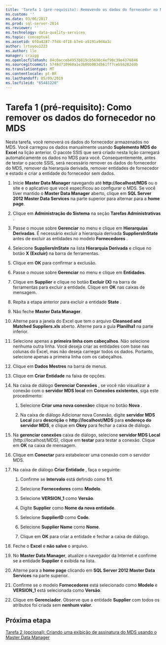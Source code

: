 ```yaml
---
title: 'Tarefa 1 (pré-requisito): Removendo os dados do fornecedor no MDS | Microsoft Docs'
ms.custom: ''
ms.date: 03/06/2017
ms.prod: sql-server-2014
ms.reviewer: ''
ms.technology: data-quality-services
ms.topic: conceptual
ms.assetid: 6f0a4287-7fd4-4f18-b7e4-a5191a9d4a3c
author: lrtoyou1223
ms.author: lle
manager: craigg
ms.openlocfilehash: 84c0acceb4953b819cb5696c4ef90c39e4376846
ms.sourcegitcommit: 5748d710960a1e3b8bb003d561ff7ceb56202ddb
ms.translationtype: MT
ms.contentlocale: pt-BR
ms.lasthandoff: 05/09/2019
ms.locfileid: "65481220"
---
```

# <a name="task-1-prerequisite-removing-supplier-data-in-mds"></a>Tarefa 1 (pré-requisito): Como remover os dados do fornecedor no MDS
  Nesta tarefa, você removerá os dados do fornecedor armazenados no MDS. Você carregou os dados manualmente usando **Suplemento MDS do Excel** na lição anterior. O pacote SSIS que será criado nesta lição carregará automaticamente os dados no MDS para você. Consequentemente, antes de testar o pacote SSIS, será necessário remover os dados do fornecedor do MDS, remover da hierarquia derivada, remover entidades de fornecedor e estado e criar a entidade do fornecedor sem dados.  
  
1.  Inicie **Master Data Manager** navegando até **http://localhost/MDS** ou o site e o aplicativo que você especificou ao configurar o MDS. Se você tiver mantido o **Master Data Manager** aberto, clique em **SQL Server 2012 Master Data Services** na parte superior para alternar para a **home page**.  
  
2.  Clique em **Administração do Sistema** na seção **Tarefas Administrativas** .  
  
3.  Passe o mouse sobre **Gerenciar** no menu e clique em **Hierarquias Derivadas**. É necessário excluir a hierarquia derivada **SuppliersInState** antes de excluir as entidades no modelo **Fornecedores** .  
  
4.  Selecione **SuppliersInState** na lista **Hierarquia Derivada** e clique no botão **X (Excluir)** na barra de ferramentas.  
  
5.  Clique em **OK** para confirmar a exclusão.  
  
6.  Passe o mouse sobre **Gerenciar** no menu e clique em **Entidades**.  
  
7.  Clique em **Supplier** e clique no botão **Excluir (X)** na barra de ferramentas para excluir a entidade. Clique em **OK** nas caixas de mensagem.  
  
8.  Repita a etapa anterior para excluir a entidade **State** .  
  
9. Não feche **Master Data Manager**.  
  
10. Alterne para a janela do Excel que tem o arquivo **Cleansed and Matched Suppliers.xls** aberto. Alterne para a guia **Planilha1** na parte inferior.  
  
11. Selecione apenas a **primeira linha com cabeçalhos**. Não selecione nenhuma outra linha. Você deseja criar as entidades com base nas colunas do Excel, mas não deseja carregar todos os dados. Portanto, selecione apenas a primeira linha com os cabeçalhos.  
  
12. Clique em **Dados Mestres** na barra de menus.  
  
13. Clique em **Criar Entidade** na faixa de opções.  
  
14. Na caixa de diálogo **Gerenciar Conexões** , se você não visualizar a conexão com o **servidor MDS local** em **Conexões existentes**, siga este procedimento:  
  
    1.  Selecione **Criar uma nova conexão**e clique no botão **Nova** .  
  
    2.  Na caixa de diálogo Adicionar nova Conexão, digite **servidor MDS Local** para **descrição** e **http://localhost/MDS** para **endereço do servidor MDS**, e clique em **Okey** para fechar a caixa de diálogo.  
  
15. Na **gerenciar conexões** caixa de diálogo, selecione **servidor MDS Local** (http://localhost/MDS), clique em **testar** para testar a conexão. Clique em **OK** na caixa de mensagem.  
  
16. Clique em **Conectar** para estabelecer uma conexão com o servidor MDS.  
  
17. Na caixa de diálogo **Criar Entidade** , faça o seguinte:  
  
    1.  Confirme se **Intervalo** está definido como **$1:$1**.  
  
    2.  Selecione **Fornecedores** como **Modelo**.  
  
    3.  Selecione **VERSION_1** como **Versão**.  
  
    4.  Digite **Supplier** como **Nome da nova entidade**.  
  
    5.  Selecione **SupplierID** como **Code**.  
  
    6.  Selecione **Supplier Name** como **Nome**.  
  
    7.  Clique em **OK** para criar a entidade e fechar a caixa de diálogo.  
  
18. Feche o **Excel** e **não salve** o arquivo.  
  
19. No **Master Data Manager**, atualize o navegador da Internet e confirme se a entidade **Supplier** é exibida na lista.  
  
20. Alterne para a **home page** clicando em **SQL Server 2012 Master Data Services** na parte superior.  
  
21. Confirme se o modelo **Fornecedores** está selecionado como **Modelo** e **VERSION_1** está selecionada como **Versão**.  
  
22. Clique em **Gerenciador**. Observe que a entidade **Supplier** com todos os atributos foi criada sem **nenhum valor**.  
  
## <a name="next-step"></a>Próxima etapa  
 [Tarefa 2 &#40;opcional&#41;: Criando uma exibição de assinatura do MDS usando o Master Data Manager](../../2014/tutorials/task-2-optional-creating-a-mds-subscription-view-using-master-data-manager.md)  
  
  
